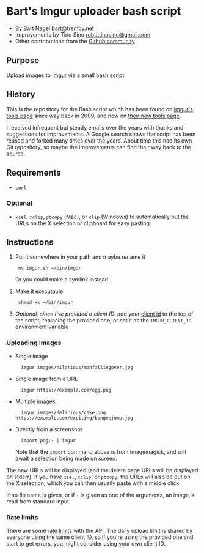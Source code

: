 Bart's Imgur uploader bash script
=================================

- By Bart Nagel <bart@tremby.net>
- Improvements by Tino Sino <robottinosino@gmail.com>
- Other contributions from the [Github community][contributors]

[contributors]: https://github.com/tremby/imgur.sh/graphs/contributors

Purpose
-------

Upload images to [Imgur][imgur] via a small bash script.

[imgur]: https://imgur.com/

History
-------

This is the repository for the Bash script
which has been found on [Imgur's tools page][tools-old]
since way back in 2009, and now on
[their new tools page][tools-new].

I received infrequent but steady emails over the years
with thanks and suggestions for improvements.
A Google search shows the script has been reused and forked
many times over the years.
About time this had its own Git repository,
so maybe the improvements can find their way back to the source.

[tools-old]: http://imgur.com/tools
[tools-new]: https://help.imgur.com/hc/en-us/articles/209592766-Tools-for-Imgur

Requirements
------------

- `curl`

### Optional

- `xsel`, `xclip`, `pbcopy` (Mac), or `clip` (Windows)
  to automatically put the URLs on the X selection or clipboard
  for easy pasting

Instructions
------------

1. Put it somewhere in your path and maybe rename it

        mv imgur.sh ~/bin/imgur

   Or you could make a symlink instead.

2. Make it executable

        chmod +x ~/bin/imgur

3. *Optional, since I've provided a client ID:*
   add your [client id][settings]
   to the top of the script, replacing the provided one,
   or set it as the `IMGUR_CLIENT_ID` environment variable

[settings]: https://imgur.com/account/settings/apps

### Uploading images

- Single image

        imgur images/hilarious/manfallingover.jpg

- Single image from a URL

        imgur https://example.com/egg.png

- Multiple images

        imgur images/delicious/cake.png https://example.com/exciting/bungeejump.jpg

- Directly from a screenshot

        import png:- | imgur

  Note that the `import` command above is from Imagemagick,
  and will await a selection being made on screen.

The new URLs will be displayed
(and the delete page URLs will be displayed on stderr).
If you have `xsel`, `xclip`, or `pbcopy`,
the URLs will also be put on the X selection,
which you can then usually paste with a middle click.

If no filename is given, or if `-` is given as one of the arguments,
an image is read from standard input.

### Rate limits

There are some [rate limits][limits] with the API.
The daily upload limit is shared by everyone using the same client ID,
so if you're using the provided one and start to get errors,
you might consider using your own client ID.

[limits]: https://api.imgur.com/#limits
